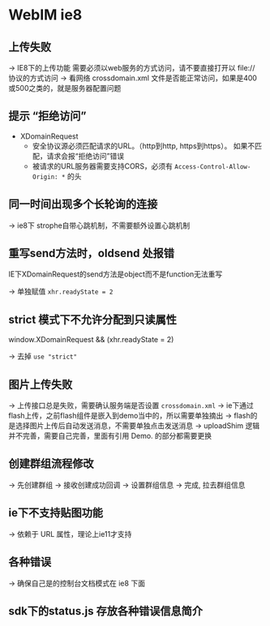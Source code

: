 # WebIM ie8

## 上传失败

-> IE8下的上传功能 需要必须以web服务的方式访问，请不要直接打开以 file:// 协议的方式访问
-> 看网络 crossdomain.xml 文件是否能正常访问，如果是400或500之类的，就是服务器配置问题

## 提示 “拒绝访问”

- XDomainRequest
	- 安全协议源必须匹配请求的URL。（http到http, https到https）。 如果不匹配，请求会报“拒绝访问”错误
	- 被请求的URL服务器需要支持CORS，必须有 `Access-Control-Allow-Origin: *` 的头

## 同一时间出现多个长轮询的连接

-> ie8下 strophe自带心跳机制，不需要额外设置心跳机制

## 重写send方法时，oldsend 处报错

IE下XDomainRequest的send方法是object而不是function无法重写

-> 单独赋值 `xhr.readyState = 2`

## strict 模式下不允许分配到只读属性

window.XDomainRequest && (xhr.readyState = 2)

-> 去掉 `use "strict"`

## 图片上传失败

-> 上传接口总是失败，需要确认服务端是否设置 `crossdomain.xml`
-> ie下通过flash上传，之前flash组件是嵌入到demo当中的，所以需要单独摘出
-> flash的是选择图片上传后自动发送消息，不需要单独点击发送消息
-> uploadShim 逻辑并不完善，需要自己完善，里面有引用 Demo. 的部分都需要更换

## 创建群组流程修改

-> 先创建群组 -> 接收创建成功回调 -> 设置群组信息 -> 完成, 拉去群组信息

## ie下不支持贴图功能

-> 依赖于 URL 属性，理论上ie11才支持

## 各种错误

-> 确保自己是的控制台文档模式在 ie8 下面

## sdk下的status.js 存放各种错误信息简介